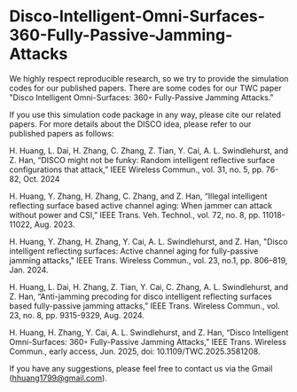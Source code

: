 # Disco-Intelligent-Omni-Surfaces-360-Fully-Passive-Jamming-Attacks
We highly respect reproducible research, so we try to provide the simulation codes for our published papers. There are some codes for our TWC paper "Disco Intelligent Omni-Surfaces: 360◦ Fully-Passive Jamming Attacks."

If you use this simulation code package in any way, please cite our related papers. For more details about the DISCO idea, please refer to our published papers as follows:

H. Huang, L. Dai, H. Zhang, C. Zhang, Z. Tian, Y. Cai, A. L. Swindlehurst, and Z. Han, “DISCO might not be funky: Random intelligent reflective surface configurations that attack,” IEEE Wireless Commun., vol. 31, no. 5, pp. 76-82, Oct. 2024

H. Huang, Y. Zhang, H. Zhang, C. Zhang, and Z. Han, “Illegal intelligent reflecting surface based active channel aging: When jammer can attack without power and CSI,” IEEE Trans. Veh. Technol., vol. 72, no. 8, pp. 11018-11022, Aug. 2023.

H. Huang, Y. Zhang, H. Zhang, Y. Cai, A. L. Swindlehurst, and Z. Han, "Disco intelligent reflecting surfaces: Active channel aging for fully-passive jamming attacks," IEEE Trans. Wireless Commun., vol. 23, no.1, pp. 806–819, Jan. 2024.

H. Huang, L. Dai, H. Zhang, Z. Tian, Y. Cai, C. Zhang, A. L. Swindlehurst, and Z. Han, “Anti-jamming precoding for disco intelligent reflecting surfaces based fully-passive jamming attacks,” IEEE Trans. Wireless Commun., vol. 23, no. 8, pp. 9315-9329, Aug. 2024.

H. Huang, H. Zhang, Y. Cai, A. L. Swindlehurst, and Z. Han, “Disco Intelligent Omni-Surfaces: 360◦ Fully-Passive Jamming Attacks,” IEEE Trans. Wireless Commun., early access, Jun. 2025, doi: 10.1109/TWC.2025.3581208.

If you have any suggestions, please feel free to contact us via the Gmail (hhuang1799@gmail.com).

